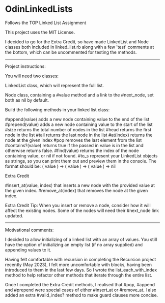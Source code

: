 # OdinLinkedLists

Follows the TOP Linked List Assignment

This project uses the MIT License.

I decided to go for the Extra Credit, so have made LinkedList and Node classes both included in linked_list.rb along with a few 'test' comments at the bottom, which can be uncommented for testing the methods.

----------------------

Project instructions:

You will need two classes:

LinkedList class, which will represent the full list.

Node class, containing a #value method and a link to the #next_node, set both as nil by default.

Build the following methods in your linked list class:

#append(value) adds a new node containing value to the end of the list 
#prepend(value) adds a new node containing value to the start of the list 
#size returns the total number of nodes in the list 
#head returns the first node in the list 
#tail returns the last node in the list 
#at(index) returns the node at the given index 
#pop removes the last element from the list 
#contains?(value) returns true if the passed in value is in the list and otherwise returns false. 
#find(value) returns the index of the node containing value, or nil if not found. 
#to_s represent your LinkedList objects as strings, so you can print them out and preview them in the console. The format should be: ( value ) -> ( value ) -> ( value ) -> nil 

Extra Credit

#insert_at(value, index) that inserts a new node with the provided value at the given index. 
#remove_at(index) that removes the node at the given index. 

Extra Credit Tip: When you insert or remove a node, consider how it will affect the existing nodes. Some of the nodes will need their #next_node link updated.

-------------------------

Motivational comments:

I decided to allow initializing of a linked list with an array of values. You still have the option of initializing an empty list (if no array supplied) and appending values to it.

Having felt comfortable with recursion in completing the Recursion project recently (May 2023), I felt more uncomfortable with blocks, having been introduced to them in the last few days. So I wrote the list_each_with_index method to help refactor other methods that iterate through the entire list.

Once I completed the Extra Credit methods, I realised that #pop, #append and #prepend were special cases of either #insert_at or #remove_at. I also added an extra #valid_index? method to make guard clauses more concise.


